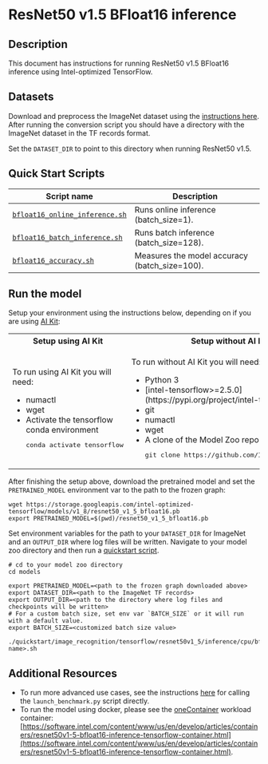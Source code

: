 <!--- 0. Title -->
# ResNet50 v1.5 BFloat16 inference

<!-- 10. Description -->
## Description

This document has instructions for running ResNet50 v1.5 BFloat16 inference using
Intel-optimized TensorFlow.

<!--- 30. Datasets -->
## Datasets

Download and preprocess the ImageNet dataset using the [instructions here](/datasets/imagenet/README.md).
After running the conversion script you should have a directory with the
ImageNet dataset in the TF records format.

Set the `DATASET_DIR` to point to this directory when running ResNet50 v1.5.

<!--- 40. Quick Start Scripts -->
## Quick Start Scripts

| Script name | Description |
|-------------|-------------|
| [`bfloat16_online_inference.sh`](/quickstart/image_recognition/tensorflow/resnet50v1_5/inference/cpu/bfloat16/bfloat16_online_inference.sh) | Runs online inference (batch_size=1). |
| [`bfloat16_batch_inference.sh`](/quickstart/image_recognition/tensorflow/resnet50v1_5/inference/cpu/bfloat16/bfloat16_batch_inference.sh) | Runs batch inference (batch_size=128). |
| [`bfloat16_accuracy.sh`](/quickstart/image_recognition/tensorflow/resnet50v1_5/inference/cpu/bfloat16/bfloat16_accuracy.sh) | Measures the model accuracy (batch_size=100). |

<!--- 50. AI Kit -->
## Run the model

Setup your environment using the instructions below, depending on if you are
using [AI Kit](/docs/general/tensorflow/AIKit.md):

<table>
  <tr>
    <th>Setup using AI Kit</th>
    <th>Setup without AI Kit</th>
  </tr>
  <tr>
    <td>
      <p>To run using AI Kit you will need:</p>
      <ul>
        <li>numactl
        <li>wget
        <li>Activate the tensorflow conda environment
        <pre>conda activate tensorflow</pre>
      </ul>
    </td>
    <td>
      <p>To run without AI Kit you will need:</p>
      <ul>
        <li>Python 3
        <li>[intel-tensorflow>=2.5.0](https://pypi.org/project/intel-tensorflow/)
        <li>git
        <li>numactl
        <li>wget
        <li>A clone of the Model Zoo repo<br />
        <pre>git clone https://github.com/IntelAI/models.git</pre>
      </ul>
    </td>
  </tr>
</table>

After finishing the setup above, download the pretrained model and set the
`PRETRAINED_MODEL` environment var to the path to the frozen graph:
```
wget https://storage.googleapis.com/intel-optimized-tensorflow/models/v1_8/resnet50_v1_5_bfloat16.pb
export PRETRAINED_MODEL=$(pwd)/resnet50_v1_5_bfloat16.pb
```

Set environment variables for the path to your `DATASET_DIR` for ImageNet and an 
`OUTPUT_DIR` where log files will be written.  Navigate to your model zoo directory 
and then run a [quickstart script](#quick-start-scripts).
```
# cd to your model zoo directory
cd models

export PRETRAINED_MODEL=<path to the frozen graph downloaded above>
export DATASET_DIR=<path to the ImageNet TF records>
export OUTPUT_DIR=<path to the directory where log files and checkpoints will be written>
# For a custom batch size, set env var `BATCH_SIZE` or it will run with a default value.
export BATCH_SIZE=<customized batch size value>

./quickstart/image_recognition/tensorflow/resnet50v1_5/inference/cpu/bfloat16/<script name>.sh
```

<!--- 90. Resource Links-->
## Additional Resources

* To run more advanced use cases, see the instructions [here](Advanced.md)
  for calling the `launch_benchmark.py` script directly.
* To run the model using docker, please see the [oneContainer](http://software.intel.com/containers)
  workload container:<br />
  [https://software.intel.com/content/www/us/en/develop/articles/containers/resnet50v1-5-bfloat16-inference-tensorflow-container.html](https://software.intel.com/content/www/us/en/develop/articles/containers/resnet50v1-5-bfloat16-inference-tensorflow-container.html).

